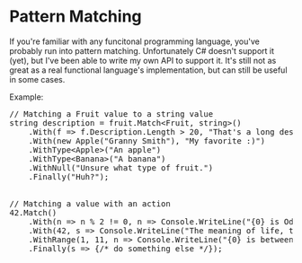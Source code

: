 # Pattern Matching

If you're familiar with any funcitonal programming language, you've probably run into pattern matching. Unfortunately C# doesn't support it (yet), but I've been able to write my own API to support it. It's still not as great as a real functional language's implementation, but can still be useful in some cases.

Example:


<!-- code formatted by http://manoli.net/csharpformat/ -->
<pre class="csharpcode">
<span class="rem">// Matching a Fruit value to a string value</span>
<span class="kwrd">string</span> description = fruit.Match&lt;Fruit, <span class="kwrd">string</span>&gt;()
    .With(f =&gt; f.Description.Length &gt; 20, <span class="str">"That's a long description"</span>)
    .With(<span class="kwrd">new</span> Apple(<span class="str">"Granny Smith"</span>), <span class="str">"My favorite :)"</span>)
    .WithType&lt;Apple&gt;(<span class="str">"An apple"</span>)
    .WithType&lt;Banana&gt;(<span class="str">"A banana"</span>)
    .WithNull(<span class="str">"Unsure what type of fruit."</span>)
    .Finally(<span class="str">"Huh?"</span>);
  
  
<span class="rem">// Matching a value with an action
42.Match()
    .With(n => n % 2 != 0, n => Console.WriteLine("{0} is Odd", n))
    .With(42, s => Console.WriteLine("The meaning of life, the universe, and everything."))
    .WithRange(1, 11, n => Console.WriteLine("{0} is between 1 and 10", n))
    .Finally(s => {/* do something else */});</pre>
